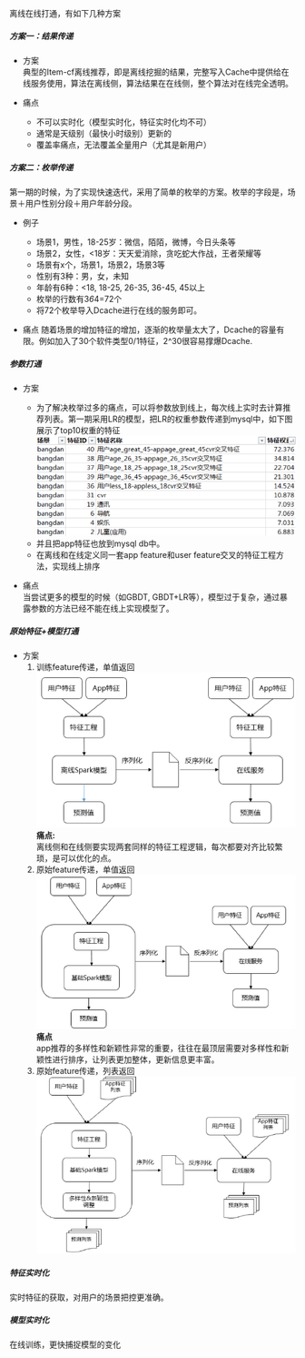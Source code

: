 
离线在线打通，有如下几种方案

##### 方案一：结果传递
* 方案<br>
典型的Item-cf离线推荐，即是离线挖掘的结果，完整写入Cache中提供给在线服务使用，算法在离线侧，算法结果在在线侧，整个算法对在线完全透明。

* 痛点<br>
    * 不可以实时化（模型实时化，特征实时化均不可）
    * 通常是天级别（最快小时级别）更新的
    * 覆盖率痛点，无法覆盖全量用户（尤其是新用户）


##### 方案二：枚举传递<br>
第一期的时候，为了实现快速迭代，采用了简单的枚举的方案。枚举的字段是，场景＋用户性别分段＋用户年龄分段。<br>
* 例子<br>
    * 场景1，男性，18-25岁：微信，陌陌，微博，今日头条等<br>
    * 场景2，女性，<18岁：天天爱消除，贪吃蛇大作战，王者荣耀等<br>
    * 场景有x个，场景1，场景2，场景3等<br>
    * 性别有3种：男，女，未知<br>
    * 年龄有6种：<18, 18-25, 26-35, 36-45, 45以上<br>
    * 枚举的行数有3*6*4=72个<br>
    * 将72个枚举导入Dcache进行在线的服务即可。<br>

* 痛点
随着场景的增加特征的增加，逐渐的枚举量太大了，Dcache的容量有限。例如加入了30个软件类型0/1特征，2^30很容易撑爆Dcache.

##### 参数打通
* 方案<br>
    * 为了解决枚举过多的痛点，可以将参数放到线上，每次线上实时去计算推荐列表。第一期采用LR的模型，把LR的权重参数传递到mysql中，如下图展示了top10权重的特征<br>
     ![Local Image](../gitbook/images/离线在线方案打通分析/1.png)<br>
    * 并且把app特征也放到mysql db中。
    * 在离线和在线定义同一套app feature和user feature交叉的特征工程方法，实现线上排序

* 痛点<br>
当尝试更多的模型的时候（如GBDT, GBDT+LR等），模型过于复杂，通过暴露参数的方法已经不能在线上实现模型了。

##### 原始特征+模型打通
* 方案<br>
    1. 训练feature传递，单值返回<br>
    ![Local Image](../gitbook/images/离线在线方案打通分析/2.png)<br>
    **痛点:**<br>
    离线侧和在线侧要实现两套同样的特征工程逻辑，每次都要对齐比较繁琐，是可以优化的点。
    2. 原始feature传递，单值返回<br>
    ![Local Image](../gitbook/images/离线在线方案打通分析/3.png)<br>
    **痛点**<br>
    app推荐的多样性和新颖性非常的重要，往往在最顶层需要对多样性和新颖性进行排序，让列表更加整体，更新信息更丰富。
    3. 原始feature传递，列表返回<br>
    ![Local Image](../gitbook/images/离线在线方案打通分析/4.png)<br>

##### 特征实时化
实时特征的获取，对用户的场景把控更准确。

##### 模型实时化
在线训练，更快捕捉模型的变化
